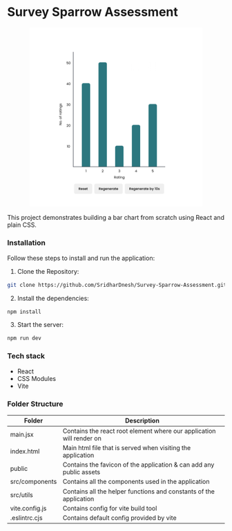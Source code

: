 # Survey Sparrow Assessment

<div style="text-align: center;">
    <img src="./public/screenshot.png" alt="Screenshot of bar chart" width="400"/>
</div>

This project demonstrates building a bar chart from scratch using React and plain CSS.

### Installation
Follow these steps to install and run the application:

1. Clone the Repository:

```bash
git clone https://github.com/SridharDnesh/Survey-Sparrow-Assessment.git
```
2. Install the dependencies:

```bash
npm install
```
3. Start the server:
```bash
npm run dev
```

### Tech stack
- React
- CSS Modules
- Vite


### Folder Structure

| Folder         | Description                                                          |
| -------------- | -------------------------------------------------------------------- |
| main.jsx       | Contains the react root element where our application will render on |
| index.html     | Main html file that is served when visiting the application          |
| public         | Contains the favicon of the application & can add any public assets  |
| src/components | Contains all the components used in the application                  |
| src/utils      | Contains all the helper functions and constants of the application   |
| vite.config.js | Contains config for vite build tool                                  |
| .eslintrc.cjs  | Contains default config provided by vite                             |

